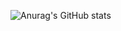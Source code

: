 ![Anurag's GitHub stats](https://github-readme-stats.vercel.app/api?username=joaovitor2344&count_private=true&show_icons=true&theme=dracula)
